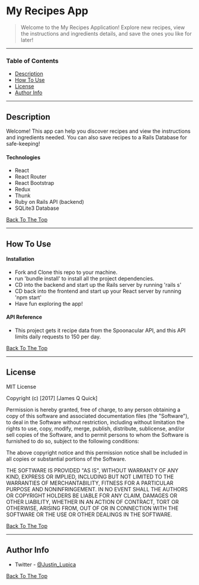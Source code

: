 # My Recipes App

> Welcome to the My Recipes Application! Explore new recipes, view the instructions and ingredients details, and save the ones you like for later!

---

### Table of Contents

- [Description](#description)
- [How To Use](#how-to-use)
- [License](#license)
- [Author Info](#author-info)

---

## Description

Welcome! This app can help you discover recipes and view the instructions and ingredients needed. You can also save recipes to a Rails Database for safe-keeping!

#### Technologies

- React
- React Router
- React Bootstrap
- Redux
- Thunk
- Ruby on Rails API (backend)
- SQLite3 Database

[Back To The Top](#read-me-template)

---

## How To Use

#### Installation

- Fork and Clone this repo to your machine.
- run 'bundle install' to install all the project dependencies.
- CD into the backend and start up the Rails server by running 'rails s'
- CD back into the frontend and start up your React server by running 'npm start'
- Have fun exploring the app!

#### API Reference

- This project gets it recipe data from the Spoonacular API, and this API limits daily requests to 150 per day.

[Back To The Top](#read-me-template)

---

## License

MIT License

Copyright (c) [2017] [James Q Quick]

Permission is hereby granted, free of charge, to any person obtaining a copy
of this software and associated documentation files (the "Software"), to deal
in the Software without restriction, including without limitation the rights
to use, copy, modify, merge, publish, distribute, sublicense, and/or sell
copies of the Software, and to permit persons to whom the Software is
furnished to do so, subject to the following conditions:

The above copyright notice and this permission notice shall be included in all
copies or substantial portions of the Software.

THE SOFTWARE IS PROVIDED "AS IS", WITHOUT WARRANTY OF ANY KIND, EXPRESS OR
IMPLIED, INCLUDING BUT NOT LIMITED TO THE WARRANTIES OF MERCHANTABILITY,
FITNESS FOR A PARTICULAR PURPOSE AND NONINFRINGEMENT. IN NO EVENT SHALL THE
AUTHORS OR COPYRIGHT HOLDERS BE LIABLE FOR ANY CLAIM, DAMAGES OR OTHER
LIABILITY, WHETHER IN AN ACTION OF CONTRACT, TORT OR OTHERWISE, ARISING FROM,
OUT OF OR IN CONNECTION WITH THE SOFTWARE OR THE USE OR OTHER DEALINGS IN THE
SOFTWARE.

[Back To The Top](#read-me-template)

---

## Author Info

- Twitter - [@Justin_Lupica](https://twitter.com/Justin_Lupica)

[Back To The Top](#read-me-template)
